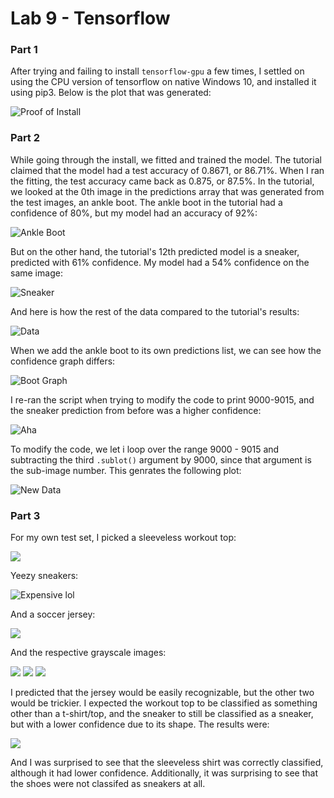 # Lab 9 - Tensorflow

### Part 1

After trying and failing to install `tensorflow-gpu` a few times, I settled on using the CPU version of tensorflow on native Windows 10, and installed it using pip3. Below is the plot that was generated:

![Proof of Install](install.png)

### Part 2

While going through the install, we fitted and trained the model. The tutorial claimed that the model had a test accuracy of 0.8671, or 86.71%. When I ran the fitting, the test accuracy came back as 0.875, or 87.5%.  In the tutorial, we looked at the 0th image in the predictions array that was generated from the test images, an ankle boot. The ankle boot in the tutorial had a confidence of 80%, but my model had an accuracy of 92%:

![Ankle Boot](part2_boot.png)

But on the other hand, the tutorial's 12th predicted model is a sneaker, predicted with 61% confidence. My model had a 54% confidence on the same image:

![Sneaker](part2_sneaker.png)

And here is how the rest of the data compared to the tutorial's results:

![Data](part2_results.png)

When we add the ankle boot to its own predictions list, we can see how the confidence graph differs:

![Boot Graph](part2_boot_graph.png)

I re-ran the script when trying to modify the code to print 9000-9015, and the sneaker prediction from before was a higher confidence:

![Aha](part2_sneaker_aha.png)

To modify the code, we let i loop over the range 9000 - 9015 and subtracting the third `.sublot()` argument by 9000, since that argument is the sub-image number. This genrates the following plot:

![New Data](part2_new_data.png)

### Part 3

For my own test set, I picked a sleeveless workout top: 

![](sleeveless.png)

Yeezy sneakers:

![Expensive lol](yeezy.png)

And a soccer jersey:

![](jersey.png)


And the respective grayscale images:

![](sleeveless_grey.png)
![](yeezy_grey.png)
![](jersey_grey.png)

I predicted that the jersey would be easily recognizable, but the other two would be trickier. I expected the workout top to be classified as something other than a t-shirt/top, and the sneaker to still be classified as a sneaker, but with a lower confidence due to its shape. The results were:

![](part3_results.png)

And I was surprised to see that the sleeveless shirt was correctly classified, although it had lower confidence. Additionally, it was surprising to see that the shoes were not classifed as sneakers at all. 
